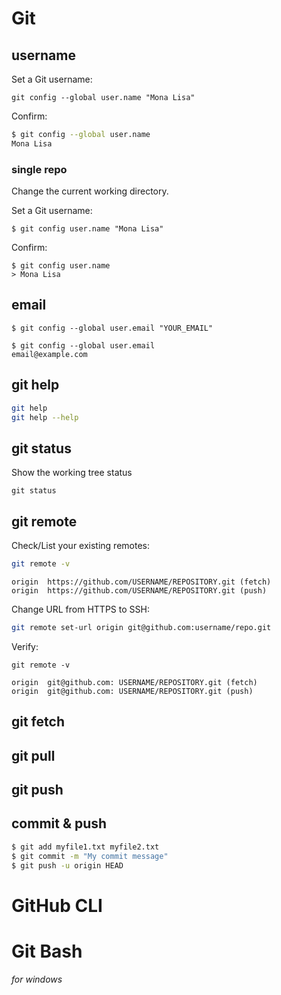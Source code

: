 # Git



## username

Set a Git username:

```
git config --global user.name "Mona Lisa"
```

Confirm:

```bash
$ git config --global user.name
Mona Lisa
```



### single repo

Change the current working directory.

Set a Git username:

```
$ git config user.name "Mona Lisa"
```

Confirm:

```
$ git config user.name
> Mona Lisa
```



## email

```
$ git config --global user.email "YOUR_EMAIL"
```

```
$ git config --global user.email
email@example.com
```



## git help

```bash
git help
git help --help
```



## git status

Show the working tree status

```
git status
```



## git remote

Check/List your existing remotes:

```bash
git remote -v
```

```
origin  https://github.com/USERNAME/REPOSITORY.git (fetch)
origin  https://github.com/USERNAME/REPOSITORY.git (push)
```

Change URL from HTTPS to SSH:

```bash
git remote set-url origin git@github.com:username/repo.git
```

Verify:

```
git remote -v
```

```
origin  git@github.com: USERNAME/REPOSITORY.git (fetch)
origin  git@github.com: USERNAME/REPOSITORY.git (push)
```



## git fetch



## git pull



## git push



## commit & push

```bash
$ git add myfile1.txt myfile2.txt
$ git commit -m "My commit message"
$ git push -u origin HEAD
```



# GitHub CLI



# Git Bash

*for windows*

